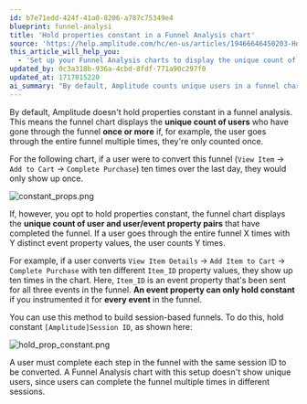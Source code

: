 ```yaml
---
id: b7e71edd-424f-41a0-8206-a787c75349e4
blueprint: funnel-analysi
title: 'Hold properties constant in a Funnel Analysis chart'
source: 'https://help.amplitude.com/hc/en-us/articles/19466646450203-Hold-properties-constant-in-a-Funnel-Analysis-chart'
this_article_will_help_you:
  - 'Set up your Funnel Analysis charts to display the unique count of user and property pairs that have completed the funnel, instead of just the unique count of users who have completed it at least once'
updated_by: 0c3a318b-936a-4cbd-8fdf-771a90c297f0
updated_at: 1717015220
ai_summary: "By default, Amplitude counts unique users in a funnel chart. If a user repeats the funnel, they're only counted once. You can choose to hold event properties constant, counting user-event property pairs in the funnel. This enables tracking users with different event property values. Constant event properties must be sent for every event in the funnel. This functionality is useful for building session-based funnels. Holding the session ID constant ensures users complete the funnel in the same session. This setup does not show unique users, allowing multiple completions in different sessions."
---
```

By default, Amplitude doesn't hold properties constant in a funnel analysis. This means the funnel chart displays the **unique count of users** who have gone through the funnel **once or more** if, for example, the user goes through the entire funnel multiple times, they're only counted once.

For the following chart, if a user were to convert this funnel (`View Item` -> `Add to Cart` -> `Complete Purchase`) ten times over the last day, they would only show up once.

![constant_props.png](/docs/output/img/funnel-analysis/constant-props-png.png)

If, however, you opt to hold properties constant, the funnel chart displays the **unique count of user and user/event property pairs** that have completed the funnel. If a user goes through the entire funnel X times with Y distinct event property values, the user counts Y times.

For example, if a user converts `View Item Details` -> `Add Item to Cart` -> `Complete Purchase` with ten different `Item_ID` property values, they show up ten times in the chart. Here, `Item_ID` is an event property that's been sent for all three events in the funnel. **An event property can only hold constant** if you instrumented it for **every event** in the funnel.

You can use this method to build session-based funnels. To do this, hold constant `[Amplitude]Session ID`, as shown here:

![hold_prop_constant.png](/docs/output/img/funnel-analysis/hold-prop-constant-png.png)

A user must complete each step in the funnel with the same session ID to be converted. A Funnel Analysis chart with this setup doesn't show unique users, since users can complete the funnel multiple times in different sessions.